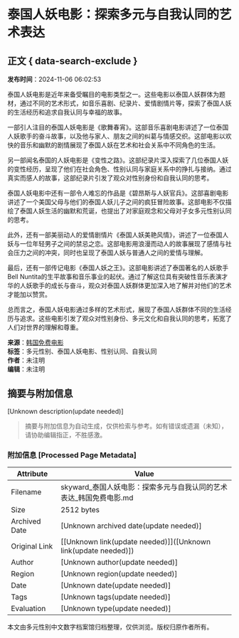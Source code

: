 # 泰国人妖电影：探索多元与自我认同的艺术表达

## 正文 { data-search-exclude }


**发布时间**：2024-11-06 06:02:53

泰国人妖电影是近年来备受瞩目的电影类型之一。这些电影以泰国人妖群体为题材，通过不同的艺术形式，如音乐喜剧、纪录片、爱情剧情片等，探索了泰国人妖的生活经历和追求自我认同与幸福的故事。

一部引人注目的泰国人妖电影是《歌舞春宵》。这部音乐喜剧电影讲述了一位泰国人妖歌手的奋斗故事，以及他与家人、朋友之间的纠葛与情感交织。这部电影以欢快的音乐和幽默的剧情展现了泰国人妖在艺术和社会关系中不同角色的生活。

另一部闻名泰国的人妖电影是《变性之路》。这部纪录片深入探索了几位泰国人妖的变性经历，呈现了他们在社会角色、性别认同与家庭关系中的挣扎与接纳。通过真实而感人的故事，这部纪录片引发了观众对性别身份和自我认同的思考。

泰国人妖电影中还有一部令人难忘的作品是《碧昂斯与人妖官兵》。这部喜剧电影讲述了一个美国父母与他们的泰国人妖儿子之间的疯狂冒险故事。这部电影不仅描绘了泰国人妖生活的幽默和荒诞，也提出了对家庭观念和父母对子女多元性别认同的思考。

此外，还有一部美丽动人的爱情剧情片《泰国人妖美艳风情》，讲述了一位泰国人妖与一位年轻男子之间的禁忌之恋。这部电影用浪漫而动人的故事展现了感情与社会压力之间的冲突，同时也呈现了泰国人妖与普通人之间的爱情与理解。

最后，还有一部传记电影《泰国人妖之王》。这部电影讲述了泰国著名的人妖歌手Bell Nuntita的生平故事和音乐事业的起伏。通过了解这位具有突破性音乐表演才华的人妖歌手的成长与奋斗，观众对泰国人妖群体更加深入地了解并对他们的艺术才能加以赞赏。

总而言之，泰国人妖电影通过多样的艺术形式，展现了泰国人妖群体不同的生活经历与追求。这些电影引发了观众对性别身份、多元文化和自我认同的思考，拓宽了人们对世界的理解和尊重。

**来源**：[韩国免费电影](//skyward.flauntent.com/)  
**标签**：多元性别、泰国人妖电影、性别认同、自我认同  
**作者**：未注明  
**编辑**：未注明  
<!-- tcd_original_link https://skyward.flauntent.com/ -->


## 摘要与附加信息

<!-- tcd_abstract -->
[Unknown description(update needed)]
<!-- tcd_abstract_end -->

> 摘要与附加信息为自动生成，仅供检索与参考。如有错误或遗漏（未知），请协助编辑指正，不胜感激。

### 附加信息 [Processed Page Metadata]

| Attribute       | Value                                  |
|-----------------|----------------------------------------|
| Filename        | skyward_泰国人妖电影：探索多元与自我认同的艺术表达_韩国免费电影.md                             |
| Size            | 2512 bytes                           |
| Archived Date   | [Unknown archived date(update needed)]                             |
| Original Link   | [[Unknown link(update needed)]]([Unknown link(update needed)])                       |
| Author          | [Unknown author(update needed)]                               |
| Region          | [Unknown region(update needed)]                               |
| Date            | [Unknown date(update needed)]                                 |
| Tags            | [Unknown tags(update needed)]                                 |
| Evaluation            | [Unknown type(update needed)]                                 |
<!-- tcd_table_end -->

本文由多元性别中文数字档案馆归档整理，仅供浏览。版权归原作者所有。
